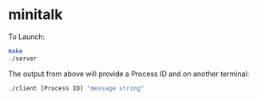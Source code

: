 # minitalk

To Launch:

```bash
make
./server
```

The output from above will provide a Process ID and on another terminal:

```bash
./client [Process ID] "message string"
```
